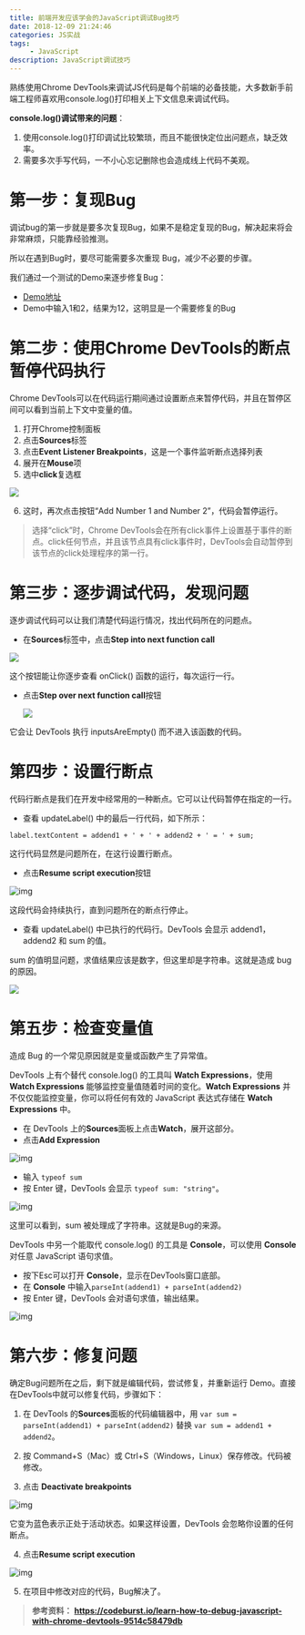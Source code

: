 ```yaml
---
title: 前端开发应该学会的JavaScript调试Bug技巧
date: 2018-12-09 21:24:46
categories: JS实战
tags:
     - JavaScript
description: JavaScript调试技巧
---
```


熟练使用Chrome DevTools来调试JS代码是每个前端的必备技能，大多数新手前端工程师喜欢用console.log()打印相关上下文信息来调试代码。

**console.log()调试带来的问题**：

1. 使用console.log()打印调试比较繁琐，而且不能很快定位出问题点，缺乏效率。
2. 需要多次手写代码，一不小心忘记删除也会造成线上代码不美观。

# 第一步：复现Bug

调试bug的第一步就是要多次复现Bug，如果不是稳定复现的Bug，解决起来将会非常麻烦，只能靠经验推测。

所以在遇到Bug时，要尽可能需要多次重现 Bug，减少不必要的步骤。

我们通过一个测试的Demo来逐步修复Bug：

* [Demo地址](https://googlechrome.github.io/devtools-samples/debug-js/get-started)
* Demo中输入1和2，结果为12，这明显是一个需要修复的Bug

# 第二步：使用Chrome DevTools的断点暂停代码执行

Chrome DevTools可以在代码运行期间通过设置断点来暂停代码，并且在暂停区间可以看到当前上下文中变量的值。

1. 打开Chrome控制面板
2. 点击**Sources**标签
3. 点击**Event Listener Breakpoints**，这是一个事件监听断点选择列表
4. 展开在**Mouse**项
5. 选中**click**复选框

![](https://github.com/facebesidewyj/facebesidewyj.github.io/blob/master/images/%E4%BC%81%E4%B8%9A%E5%BE%AE%E4%BF%A1%E6%88%AA%E5%9B%BE_cd5ea0ea-09fc-44d4-8a76-ee80e84165db.png)

6. 这时，再次点击按钮“Add Number 1 and Number 2”，代码会暂停运行。

> 选择“click”时，Chrome DevTools会在所有click事件上设置基于事件的断点。click任何节点，并且该节点具有click事件时，DevTools会自动暂停到该节点的click处理程序的第一行。

# 第三步：逐步调试代码，发现问题

逐步调试代码可以让我们清楚代码运行情况，找出代码所在的问题点。

* 在**Sources**标签中，点击**Step into next function call**

![](https://github.com/facebesidewyj/facebesidewyj.github.io/blob/master/images/%E4%BC%81%E4%B8%9A%E5%BE%AE%E4%BF%A1%E6%88%AA%E5%9B%BE_6f6ca455-08d2-4dda-b2a5-fb6911228f64.png)

这个按钮能让你逐步查看 onClick() 函数的运行，每次运行一行。

* 点击**Step over next function call**按钮

  ![](https://github.com/facebesidewyj/facebesidewyj.github.io/blob/master/images/%E4%BC%81%E4%B8%9A%E5%BE%AE%E4%BF%A1%E6%88%AA%E5%9B%BE_6f6ca455-08d2-4dda-b2a5-fb6911228f64.png)

它会让 DevTools 执行 inputsAreEmpty() 而不进入该函数的代码。

# 第四步：设置行断点

代码行断点是我们在开发中经常用的一种断点。它可以让代码暂停在指定的一行。

- 查看 updateLabel() 中的最后一行代码，如下所示：

```text
label.textContent = addend1 + ' + ' + addend2 + ' = ' + sum;
```

这行代码显然是问题所在，在这行设置行断点。

* 点击**Resume script execution**按钮



![img](https://github.com/facebesidewyj/facebesidewyj.github.io/blob/master/images/%E4%BC%81%E4%B8%9A%E5%BE%AE%E4%BF%A1%E6%88%AA%E5%9B%BE_bd761f19-048e-40e1-8506-a0e71f36e3a2.png)

这段代码会持续执行，直到问题所在的断点行停止。

- 查看 updateLabel() 中已执行的代码行。DevTools 会显示 addend1，addend2 和 sum 的值。

sum 的值明显问题，求值结果应该是数字，但这里却是字符串。这就是造成 bug 的原因。

![](https://github.com/facebesidewyj/facebesidewyj.github.io/blob/master/images/%E4%BC%81%E4%B8%9A%E5%BE%AE%E4%BF%A1%E6%88%AA%E5%9B%BE_50ae6605-ee58-458f-ab6c-52262c8df337.png)

# 第五步：检查变量值

造成 Bug 的一个常见原因就是变量或函数产生了异常值。

DevTools 上有个替代 console.log() 的工具叫 **Watch Expressions**，使用 **Watch Expressions** 能够监控变量值随着时间的变化。**Watch Expressions** 并不仅仅能监控变量，你可以将任何有效的 JavaScript 表达式存储在 **Watch Expressions** 中。

- 在 DevTools 上的**Sources**面板上点击**Watch**，展开这部分。
- 点击**Add Expression**

![img](https://github.com/facebesidewyj/facebesidewyj.github.io/blob/master/images/%E4%BC%81%E4%B8%9A%E5%BE%AE%E4%BF%A1%E6%88%AA%E5%9B%BE_5cca3485-41e2-41e0-ac37-671580e63872.png)



- 输入 `typeof sum`
- 按 Enter 键，DevTools 会显示 `typeof sum: "string"`。

![img](https://github.com/facebesidewyj/facebesidewyj.github.io/blob/master/images/%E4%BC%81%E4%B8%9A%E5%BE%AE%E4%BF%A1%E6%88%AA%E5%9B%BE_803f22d6-0575-404f-912f-15e9c9205cd9.png)

这里可以看到，sum 被处理成了字符串。这就是Bug的来源。

DevTools 中另一个能取代 console.log() 的工具是 **Console**，可以使用 **Console** 对任意 JavaScript 语句求值。

- 按下Esc可以打开 **Console**，显示在DevTools窗口底部。
- 在 **Console** 中输入`parseInt(addend1) + parseInt(addend2)`
- 按 Enter 键，DevTools 会对语句求值，输出结果。

![img](https://github.com/facebesidewyj/facebesidewyj.github.io/blob/master/images/%E4%BC%81%E4%B8%9A%E5%BE%AE%E4%BF%A1%E6%88%AA%E5%9B%BE_0b266779-82f4-4a80-a97d-8ebf23008647.png)



# 第六步：修复问题

确定Bug问题所在之后，剩下就是编辑代码，尝试修复，并重新运行 Demo。直接在DevTools中就可以修复代码，步骤如下：

1. 在 DevTools 的**Sources**面板的代码编辑器中，用 `var sum = parseInt(addend1) + parseInt(addend2)` 替换 `var sum = addend1 + addend2`。

2. 按 Command+S（Mac）或 Ctrl+S（Windows，Linux）保存修改。代码被修改。

3. 点击 **Deactivate breakpoints**

![img](https://github.com/facebesidewyj/facebesidewyj.github.io/blob/master/images/0_hyuaGwUfClHRIpuk.png)

它变为蓝色表示正处于活动状态。如果这样设置，DevTools 会忽略你设置的任何断点。

4. 点击**Resume script execution**

![img](https://github.com/facebesidewyj/facebesidewyj.github.io/blob/master/images/%E4%BC%81%E4%B8%9A%E5%BE%AE%E4%BF%A1%E6%88%AA%E5%9B%BE_bd761f19-048e-40e1-8506-a0e71f36e3a2.png)

5. 在项目中修改对应的代码，Bug解决了。

> **参考资料：**
> **https://codeburst.io/learn-how-to-debug-javascript-with-chrome-devtools-9514c58479db**